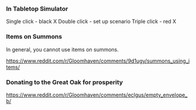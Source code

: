 ### In Tabletop Simulator

Single click - black X
Double click - set up scenario
Triple click - red X


### Items on Summons

In general, you cannot use items on summons.

https://www.reddit.com/r/Gloomhaven/comments/9d1ugy/summons_using_items/


### Donating to the Great Oak for prosperity

https://www.reddit.com/r/Gloomhaven/comments/eclgus/empty_envelope_b/
